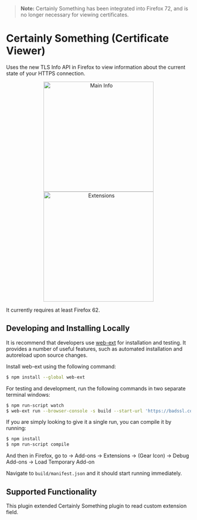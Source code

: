 > **Note:** Certainly Something has been integrated into Firefox 72, and is no longer necessary for viewing certificates.

Certainly Something (Certificate Viewer)
========================================

Uses the new TLS Info API in Firefox to view information about the current state of your HTTPS connection.

<p align="center"><img src="https://i.imgur.com/GEbv434.png" alt="Main Info" width="300">    <img src="https://i.imgur.com/xM13M1E.png" alt="Extensions" width="300"></p>

It currently requires at least Firefox 62.

## Developing and Installing Locally

It is recommend that developers use [web-ext](https://github.com/mozilla/web-ext) for installation and testing.  It provides a number of useful features, such as automated installation and autoreload upon source changes. 

Install web-ext using the following command:

````bash
$ npm install --global web-ext
````
For testing and development, run the following commands in two separate terminal windows:

```bash
$ npm run-script watch
$ web-ext run --browser-console -s build --start-url 'https://badssl.com/'
```

If you are simply looking to give it a single run, you can compile it by running:

```bash
$ npm install
$ npm run-script compile
```

And then in Firefox, go to -> Add-ons -> Extensions -> (Gear Icon) -> Debug Add-ons -> Load Temporary Add-on

Navigate to `build/manifest.json` and it should start running immediately.

## Supported Functionality

This plugin extended Certainly Something plugin to read custom extension field.
